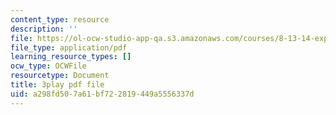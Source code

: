 ```yaml
---
content_type: resource
description: ''
file: https://ol-ocw-studio-app-qa.s3.amazonaws.com/courses/8-13-14-experimental-physics-i-ii-junior-lab-fall-2016-spring-2017/a298fd507a61bf722819449a5556337d_A77qVe-U0iw.pdf
file_type: application/pdf
learning_resource_types: []
ocw_type: OCWFile
resourcetype: Document
title: 3play pdf file
uid: a298fd50-7a61-bf72-2819-449a5556337d
---
```

